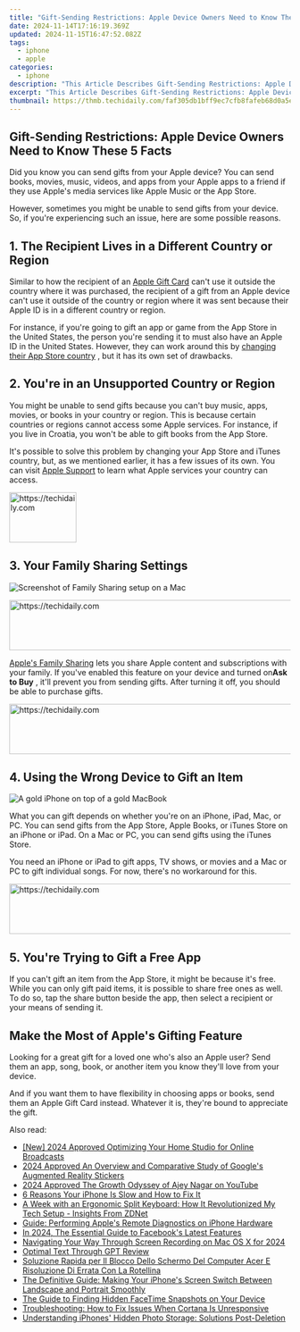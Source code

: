 ```yaml
---
title: "Gift-Sending Restrictions: Apple Device Owners Need to Know These 5 Facts"
date: 2024-11-14T17:16:19.369Z
updated: 2024-11-15T16:47:52.082Z
tags:
  - iphone
  - apple
categories:
  - iphone
description: "This Article Describes Gift-Sending Restrictions: Apple Device Owners Need to Know These 5 Facts"
excerpt: "This Article Describes Gift-Sending Restrictions: Apple Device Owners Need to Know These 5 Facts"
thumbnail: https://thmb.techidaily.com/faf305db1bff9ec7cfb8fafeb68d0a5e6478101d40a48c00d6fe1d681c9c048c.jpg
---
```


## Gift-Sending Restrictions: Apple Device Owners Need to Know These 5 Facts

 Did you know you can send gifts from your Apple device? You can send books, movies, music, videos, and apps from your Apple apps to a friend if they use Apple's media services like Apple Music or the App Store.

 However, sometimes you might be unable to send gifts from your device. So, if you're experiencing such an issue, here are some possible reasons.

## 1\. The Recipient Lives in a Different Country or Region

 Similar to how the recipient of an [Apple Gift Card](https://www.makeuseof.com/apple-gift-card-vs-app-store-gift-card-vs-apple-store-gift-card/) can't use it outside the country where it was purchased, the recipient of a gift from an Apple device can't use it outside of the country or region where it was sent because their Apple ID is in a different country or region.

 For instance, if you're going to gift an app or game from the App Store in the United States, the person you're sending it to must also have an Apple ID in the United States. However, they can work around this by [changing their App Store country](https://www.makeuseof.com/tag/dont-switch-international-itunes-media-app-store-youve-read/) , but it has its own set of drawbacks.

## 2\. You're in an Unsupported Country or Region

 You might be unable to send gifts because you can't buy music, apps, movies, or books in your country or region. This is because certain countries or regions cannot access some Apple services. For instance, if you live in Croatia, you won't be able to gift books from the App Store.

 It's possible to solve this problem by changing your App Store and iTunes country, but, as we mentioned earlier, it has a few issues of its own. You can visit [Apple Support](https://support.apple.com/en-us/HT204411) to learn what Apple services your country can access.

<!-- affiliate ads begin -->
<a href="https://aligracehair.sjv.io/c/5597632/2135394/19272" target="_top" id="2135394">
  <img src="//a.impactradius-go.com/display-ad/19272-2135394" border="0" alt="https://techidaily.com" width="120" height="90"/>
</a>
<img height="0" width="0" src="https://aligracehair.sjv.io/i/5597632/2135394/19272" style="position:absolute;visibility:hidden;" border="0" />
<!-- affiliate ads end -->

## 3\. Your Family Sharing Settings

![Screenshot of Family Sharing setup on a Mac](https://static1.makeuseofimages.com/wordpress/wp-content/uploads/2023/03/screenshot-of-family-sharing-setup-on-a-mac.JPG)

<!-- affiliate ads begin -->
<a href="https://appsumo.8odi.net/c/5597632/2118311/7443" target="_top" id="2118311">
  <img src="//a.impactradius-go.com/display-ad/7443-2118311" border="0" alt="https://techidaily.com" width="728" height="90"/>
</a>
<img height="0" width="0" src="https://appsumo.8odi.net/i/5597632/2118311/7443" style="position:absolute;visibility:hidden;" border="0" />
<!-- affiliate ads end -->

[Apple's Family Sharing](https://www.makeuseof.com/tag/set-family-sharing-share-apps-music-itunes-purchases/) lets you share Apple content and subscriptions with your family. If you've enabled this feature on your device and turned on**Ask to Buy** , it'll prevent you from sending gifts. After turning it off, you should be able to purchase gifts.

<!-- affiliate ads begin -->
<a href="https://appsumo.8odi.net/c/5597632/2043639/7443" target="_top" id="2043639">
  <img src="//a.impactradius-go.com/display-ad/7443-2043639" border="0" alt="https://techidaily.com" width="728" height="90"/>
</a>
<img height="0" width="0" src="https://appsumo.8odi.net/i/5597632/2043639/7443" style="position:absolute;visibility:hidden;" border="0" />
<!-- affiliate ads end -->

## 4\. Using the Wrong Device to Gift an Item

![A gold iPhone on top of a gold MacBook](https://static1.makeuseofimages.com/wordpress/wp-content/uploads/2023/03/a-gold-iphone-on-top-of-a-gold-macbook.jpg)

 What you can gift depends on whether you're on an iPhone, iPad, Mac, or PC. You can send gifts from the App Store, Apple Books, or iTunes Store on an iPhone or iPad. On a Mac or PC, you can send gifts using the iTunes Store.

 You need an iPhone or iPad to gift apps, TV shows, or movies and a Mac or PC to gift individual songs. For now, there's no workaround for this.

<!-- affiliate ads begin -->
<a href="https://ephamedtechinc.pxf.io/c/5597632/2136623/26400" target="_top" id="2136623">
  <img src="//a.impactradius-go.com/display-ad/26400-2136623" border="0" alt="https://techidaily.com" width="728" height="90"/>
</a>
<img height="0" width="0" src="https://ephamedtechinc.pxf.io/i/5597632/2136623/26400" style="position:absolute;visibility:hidden;" border="0" />
<!-- affiliate ads end -->

## 5\. You're Trying to Gift a Free App

 If you can't gift an item from the App Store, it might be because it's free. While you can only gift paid items, it is possible to share free ones as well. To do so, tap the share button beside the app, then select a recipient or your means of sending it.

## Make the Most of Apple's Gifting Feature

 Looking for a great gift for a loved one who's also an Apple user? Send them an app, song, book, or another item you know they'll love from your device.

 And if you want them to have flexibility in choosing apps or books, send them an Apple Gift Card instead. Whatever it is, they're bound to appreciate the gift.

<ins class="adsbygoogle"
     style="display:block"
     data-ad-format="autorelaxed"
     data-ad-client="ca-pub-7571918770474297"
     data-ad-slot="1223367746"></ins>

<ins class="adsbygoogle"
     style="display:block"
     data-ad-client="ca-pub-7571918770474297"
     data-ad-slot="8358498916"
     data-ad-format="auto"
     data-full-width-responsive="true"></ins>

<span class="atpl-alsoreadstyle">Also read:</span>
<div><ul>
<li><a href="https://visual-screen-recording.techidaily.com/new-2024-approved-optimizing-your-home-studio-for-online-broadcasts/"><u>[New] 2024 Approved Optimizing Your Home Studio for Online Broadcasts</u></a></li>
<li><a href="https://fox-info.techidaily.com/2024-approved-an-overview-and-comparative-study-of-googles-augmented-reality-stickers/"><u>2024 Approved An Overview and Comparative Study of Google's Augmented Reality Stickers</u></a></li>
<li><a href="https://youtube-webster.techidaily.com/approved-the-growth-odyssey-of-ajey-nagar-on-youtube/"><u>2024 Approved The Growth Odyssey of Ajey Nagar on YouTube</u></a></li>
<li><a href="https://fox-that.techidaily.com/6-reasons-your-iphone-is-slow-and-how-to-fix-it/"><u>6 Reasons Your iPhone Is Slow and How to Fix It</u></a></li>
<li><a href="https://hardware-help.techidaily.com/a-week-with-an-ergonomic-split-keyboard-how-it-revolutionized-my-tech-setup-insights-from-zdnet/"><u>A Week with an Ergonomic Split Keyboard: How It Revolutionized My Tech Setup - Insights From ZDNet</u></a></li>
<li><a href="https://fox-that.techidaily.com/guide-performing-apples-remote-diagnostics-on-iphone-hardware/"><u>Guide: Performing Apple's Remote Diagnostics on iPhone Hardware</u></a></li>
<li><a href="https://facebook-clips.techidaily.com/in-2024-the-essential-guide-to-facebooks-latest-features/"><u>In 2024, The Essential Guide to Facebook's Latest Features</u></a></li>
<li><a href="https://screen-mirroring-recording.techidaily.com/navigating-your-way-through-screen-recording-on-mac-os-x-for-2024/"><u>Navigating Your Way Through Screen Recording on Mac OS X for 2024</u></a></li>
<li><a href="https://tech-savvy.techidaily.com/optimal-text-through-gpt-review/"><u>Optimal Text Through GPT Review</u></a></li>
<li><a href="https://win-deluxe.techidaily.com/soluzione-rapida-per-il-blocco-dello-schermo-del-computer-acer-e-risoluzione-di-errata-con-la-rotellina/"><u>Soluzione Rapida per Il Blocco Dello Schermo Del Computer Acer E Risoluzione Di Errata Con La Rotellina</u></a></li>
<li><a href="https://fox-that.techidaily.com/the-definitive-guide-making-your-iphones-screen-switch-between-landscape-and-portrait-smoothly/"><u>The Definitive Guide: Making Your iPhone's Screen Switch Between Landscape and Portrait Smoothly</u></a></li>
<li><a href="https://fox-that.techidaily.com/the-guide-to-finding-hidden-facetime-snapshots-on-your-device/"><u>The Guide to Finding Hidden FaceTime Snapshots on Your Device</u></a></li>
<li><a href="https://win-answers.techidaily.com/troubleshooting-how-to-fix-issues-when-cortana-is-unresponsive/"><u>Troubleshooting: How to Fix Issues When Cortana Is Unresponsive</u></a></li>
<li><a href="https://fox-that.techidaily.com/understanding-iphones-hidden-photo-storage-solutions-post-deletion/"><u>Understanding iPhones' Hidden Photo Storage: Solutions Post-Deletion</u></a></li>
</ul></div>

